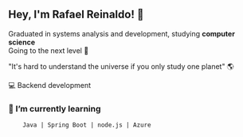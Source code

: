 ## Hey,  I'm Rafael Reinaldo! :wave:

Graduated in systems analysis and development, studying **computer science**  </br>
Going to the next level  :rocket: </br>

"It's hard to understand the universe if you only study one planet" :earth_americas:

:computer: Backend development 
### 🌱 I’m currently learning
        Java | Spring Boot | node.js | Azure
